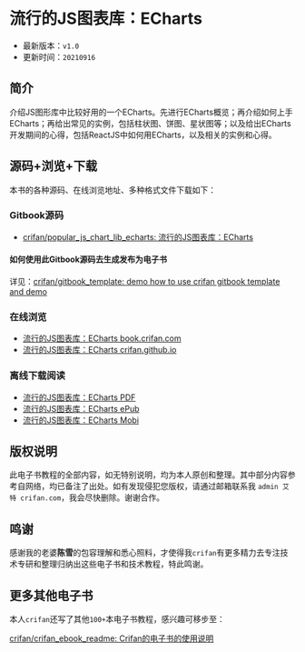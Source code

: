 # 流行的JS图表库：ECharts

* 最新版本：`v1.0`
* 更新时间：`20210916`

## 简介

介绍JS图形库中比较好用的一个ECharts。先进行ECharts概览；再介绍如何上手ECharts；再给出常见的实例，包括柱状图、饼图、星状图等；以及给出ECharts开发期间的心得，包括ReactJS中如何用ECharts，以及相关的实例和心得。

## 源码+浏览+下载

本书的各种源码、在线浏览地址、多种格式文件下载如下：

### Gitbook源码

* [crifan/popular_js_chart_lib_echarts: 流行的JS图表库：ECharts](https://github.com/crifan/popular_js_chart_lib_echarts)

#### 如何使用此Gitbook源码去生成发布为电子书

详见：[crifan/gitbook_template: demo how to use crifan gitbook template and demo](https://github.com/crifan/gitbook_template)

### 在线浏览

* [流行的JS图表库：ECharts book.crifan.com](https://book.crifan.com/books/popular_js_chart_lib_echarts/website)
* [流行的JS图表库：ECharts crifan.github.io](https://crifan.github.io/popular_js_chart_lib_echarts/website)

### 离线下载阅读

* [流行的JS图表库：ECharts PDF](https://book.crifan.com/books/popular_js_chart_lib_echarts/pdf/popular_js_chart_lib_echarts.pdf)
* [流行的JS图表库：ECharts ePub](https://book.crifan.com/books/popular_js_chart_lib_echarts/epub/popular_js_chart_lib_echarts.epub)
* [流行的JS图表库：ECharts Mobi](https://book.crifan.com/books/popular_js_chart_lib_echarts/mobi/popular_js_chart_lib_echarts.mobi)

## 版权说明

此电子书教程的全部内容，如无特别说明，均为本人原创和整理。其中部分内容参考自网络，均已备注了出处。如有发现侵犯您版权，请通过邮箱联系我 `admin 艾特 crifan.com`，我会尽快删除。谢谢合作。

## 鸣谢

感谢我的老婆**陈雪**的包容理解和悉心照料，才使得我`crifan`有更多精力去专注技术专研和整理归纳出这些电子书和技术教程，特此鸣谢。

## 更多其他电子书

本人`crifan`还写了其他`100+`本电子书教程，感兴趣可移步至：

[crifan/crifan_ebook_readme: Crifan的电子书的使用说明](https://github.com/crifan/crifan_ebook_readme)
